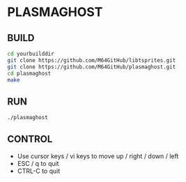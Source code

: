 # PLASMAGHOST

## BUILD

```bash
cd yourbuilddir
git clone https://github.com/M64GitHub/libtsprites.git
git clone https://github.com/M64GitHub/plasmaghost.git
cd plasmaghost
make
```

## RUN

```bash
./plasmaghost
```

## CONTROL

- Use cursor keys / vi keys to move up / right / down / left
- ESC / q to quit
- CTRL-C to quit
